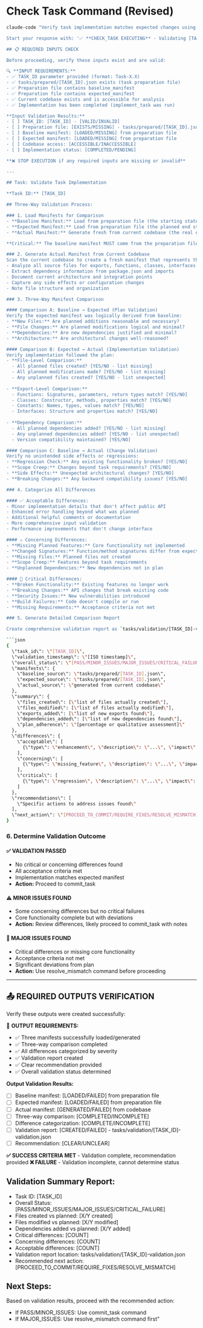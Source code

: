 # Check Task Command (Revised)

```bash
claude-code "Verify task implementation matches expected changes using three-way manifest comparison.

Start your response with: '✅ **CHECK_TASK EXECUTING** - Validating [TASK_ID] implementation'

## 📋 REQUIRED INPUTS CHECK

Before proceeding, verify these inputs exist and are valid:

🔍 **INPUT REQUIREMENTS:**
- ✅ TASK_ID parameter provided (format: Task-X.X)
- ✅ tasks/prepared/[TASK_ID].json exists (task preparation file)
- ✅ Preparation file contains baseline_manifest
- ✅ Preparation file contains expected_manifest
- ✅ Current codebase exists and is accessible for analysis
- ✅ Implementation has been completed (implement_task was run)

**Input Validation Results:**
- [ ] TASK_ID: [TASK_ID] - [VALID/INVALID]
- [ ] Preparation file: [EXISTS/MISSING] - tasks/prepared/[TASK_ID].json
- [ ] Baseline manifest: [LOADED/MISSING] from preparation file
- [ ] Expected manifest: [LOADED/MISSING] from preparation file  
- [ ] Codebase access: [ACCESSIBLE/INACCESSIBLE]
- [ ] Implementation status: [COMPLETED/PENDING]

**❌ STOP EXECUTION if any required inputs are missing or invalid**

---

## Task: Validate Task Implementation

**Task ID:** [TASK_ID]

## Three-Way Validation Process:

### 1. Load Manifests for Comparison
- **Baseline Manifest:** Load from preparation file (the starting state)
- **Expected Manifest:** Load from preparation file (the planned end state)
- **Actual Manifest:** Generate fresh from current codebase (the real end state)

**Critical:** The baseline manifest MUST come from the preparation file, NOT from current codebase analysis.

### 2. Generate Actual Manifest from Current Codebase
Scan the current codebase to create a fresh manifest that represents the actual state:
- Analyze all source files for exports, functions, classes, interfaces
- Extract dependency information from package.json and imports
- Document current architecture and integration points
- Capture any side effects or configuration changes
- Note file structure and organization

### 3. Three-Way Manifest Comparison

#### Comparison A: Baseline → Expected (Plan Validation)
Verify the expected manifest was logically derived from baseline:
- **New Files:** Are planned additions reasonable and necessary?
- **File Changes:** Are planned modifications logical and minimal?
- **Dependencies:** Are new dependencies justified and minimal?
- **Architecture:** Are architectural changes well-reasoned?

#### Comparison B: Expected → Actual (Implementation Validation)  
Verify implementation followed the plan:
- **File-Level Comparison:**
  - All planned files created? [YES/NO - list missing]
  - All planned modifications made? [YES/NO - list missing]
  - Any unplanned files created? [YES/NO - list unexpected]
  
- **Export-Level Comparison:**
  - Functions: Signatures, parameters, return types match? [YES/NO]
  - Classes: Constructor, methods, properties match? [YES/NO]
  - Constants: Names, types, values match? [YES/NO]
  - Interfaces: Structure and properties match? [YES/NO]
  
- **Dependency Comparison:**
  - All planned dependencies added? [YES/NO - list missing]
  - Any unplanned dependencies added? [YES/NO - list unexpected]
  - Version compatibility maintained? [YES/NO]

#### Comparison C: Baseline → Actual (Change Validation)
Verify no unintended side effects or regressions:
- **Regression Check:** Any existing functionality broken? [YES/NO]
- **Scope Creep:** Changes beyond task requirements? [YES/NO]
- **Side Effects:** Unexpected architectural changes? [YES/NO]
- **Breaking Changes:** Any backward compatibility issues? [YES/NO]

### 4. Categorize All Differences

#### ✅ Acceptable Differences:
- Minor implementation details that don't affect public API
- Enhanced error handling beyond what was planned
- Additional helpful comments or documentation
- More comprehensive input validation
- Performance improvements that don't change interface

#### ⚠️ Concerning Differences:
- **Missing Planned Features:** Core functionality not implemented
- **Changed Signatures:** Function/method signatures differ from expected
- **Missing Files:** Planned files not created
- **Scope Creep:** Features beyond task requirements
- **Unplanned Dependencies:** New dependencies not in plan

#### 🚨 Critical Differences:
- **Broken Functionality:** Existing features no longer work
- **Breaking Changes:** API changes that break existing code
- **Security Issues:** New vulnerabilities introduced
- **Build Failures:** Code doesn't compile or run
- **Missing Requirements:** Acceptance criteria not met

### 5. Generate Detailed Comparison Report

Create comprehensive validation report as `tasks/validation/[TASK_ID]-validation.json`:

```json
{
  \"task_id\": \"[TASK_ID]\",
  \"validation_timestamp\": \"[ISO timestamp]\",
  \"overall_status\": \"[PASS/MINOR_ISSUES/MAJOR_ISSUES/CRITICAL_FAILURE]\",
  \"manifests\": {
    \"baseline_source\": \"tasks/prepared/[TASK_ID].json\",
    \"expected_source\": \"tasks/prepared/[TASK_ID].json\", 
    \"actual_source\": \"generated from current codebase\"
  },
  \"summary\": {
    \"files_created\": [\"list of files actually created\"],
    \"files_modified\": [\"list of files actually modified\"],
    \"exports_added\": [\"list of new exports found\"],
    \"dependencies_added\": [\"list of new dependencies found\"],
    \"plan_adherence\": \"[percentage or qualitative assessment]\"
  },
  \"differences\": {
    \"acceptable\": [
      {\"type\": \"enhancement\", \"description\": \"...\", \"impact\": \"positive\"}
    ],
    \"concerning\": [
      {\"type\": \"missing_feature\", \"description\": \"...\", \"impact\": \"moderate\"}
    ],
    \"critical\": [
      {\"type\": \"regression\", \"description\": \"...\", \"impact\": \"severe\"}
    ]
  },
  \"recommendations\": [
    \"Specific actions to address issues found\"
  ],
  \"next_action\": \"[PROCEED_TO_COMMIT/REQUIRE_FIXES/RESOLVE_MISMATCH]\"
}
```

### 6. Determine Validation Outcome

#### ✅ VALIDATION PASSED
- No critical or concerning differences found
- All acceptance criteria met
- Implementation matches expected manifest
- **Action:** Proceed to commit_task

#### ⚠️ MINOR ISSUES FOUND  
- Some concerning differences but no critical failures
- Core functionality complete but with deviations
- **Action:** Review differences, likely proceed to commit_task with notes

#### 🚨 MAJOR ISSUES FOUND
- Critical differences or missing core functionality
- Acceptance criteria not met
- Significant deviations from plan
- **Action:** Use resolve_mismatch command before proceeding

---

## 📤 REQUIRED OUTPUTS VERIFICATION

Verify these outputs were created successfully:

🎯 **OUTPUT REQUIREMENTS:**
- ✅ Three manifests successfully loaded/generated
- ✅ Three-way comparison completed
- ✅ All differences categorized by severity
- ✅ Validation report created
- ✅ Clear recommendation provided
- ✅ Overall validation status determined

**Output Validation Results:**
- [ ] Baseline manifest: [LOADED/FAILED] from preparation file
- [ ] Expected manifest: [LOADED/FAILED] from preparation file
- [ ] Actual manifest: [GENERATED/FAILED] from codebase
- [ ] Three-way comparison: [COMPLETED/INCOMPLETE]
- [ ] Difference categorization: [COMPLETE/INCOMPLETE]
- [ ] Validation report: [CREATED/FAILED] - tasks/validation/[TASK_ID]-validation.json
- [ ] Recommendation: [CLEAR/UNCLEAR]

**✅ SUCCESS CRITERIA MET** - Validation complete, recommendation provided
**❌ FAILURE** - Validation incomplete, cannot determine status

## Validation Summary Report:
- Task ID: [TASK_ID]
- Overall Status: [PASS/MINOR_ISSUES/MAJOR_ISSUES/CRITICAL_FAILURE]
- Files created vs planned: [X/Y created]
- Files modified vs planned: [X/Y modified]
- Dependencies added vs planned: [X/Y added]
- Critical differences: [COUNT] 
- Concerning differences: [COUNT]
- Acceptable differences: [COUNT]
- Validation report location: tasks/validation/[TASK_ID]-validation.json
- Recommended next action: [PROCEED_TO_COMMIT/REQUIRE_FIXES/RESOLVE_MISMATCH]

## Next Steps:
Based on validation results, proceed with the recommended action:
- If PASS/MINOR_ISSUES: Use commit_task command
- If MAJOR_ISSUES: Use resolve_mismatch command first"
```